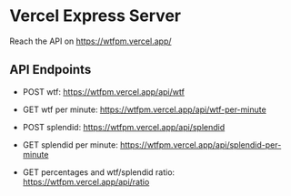 # Vercel Express Server

Reach the API on
https://wtfpm.vercel.app/

## API Endpoints
- POST wtf: https://wtfpm.vercel.app/api/wtf

- GET wtf per minute: https://wtfpm.vercel.app/api/wtf-per-minute

- POST splendid: https://wtfpm.vercel.app/api/splendid

- GET splendid per minute: https://wtfpm.vercel.app/api/splendid-per-minute

- GET percentages and wtf/splendid ratio: https://wtfpm.vercel.app/api/ratio
